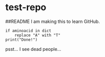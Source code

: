 # test-repo

##README
I am making this to learn GitHub. 

```
if aminoacid in dict
	replace "A" with "T"
print("Done!")
```

psst... I see dead people...
